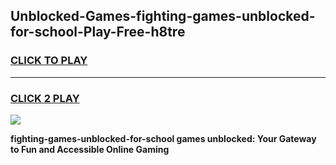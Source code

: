 
## Unblocked-Games-fighting-games-unblocked-for-school-Play-Free-h8tre
<h3>
<a href="https://premium76.site?title=fighting-games-unblocked-for-school&ref=17A">CLICK TO PLAY</a></h3>
<hr>

<h3>
<a href="https://premium76.site?title=fighting-games-unblocked-for-school&ref=17A">CLICK 2 PLAY</a>
  
</h3>

<a href="https://premium76.site?title=fighting-games-unblocked-for-school&ref=17A"><img src="https://clearcache.store/games.png"></a>


**fighting-games-unblocked-for-school games unblocked: Your Gateway to Fun and Accessible Online Gaming**
